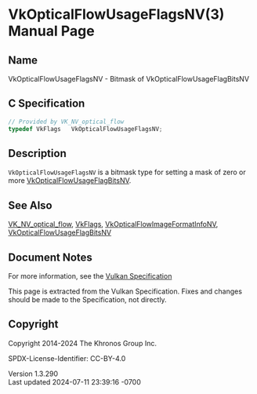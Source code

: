 # VkOpticalFlowUsageFlagsNV(3) Manual Page

## Name

VkOpticalFlowUsageFlagsNV - Bitmask of VkOpticalFlowUsageFlagBitsNV



## <a href="#_c_specification" class="anchor"></a>C Specification

``` c
// Provided by VK_NV_optical_flow
typedef VkFlags   VkOpticalFlowUsageFlagsNV;
```

## <a href="#_description" class="anchor"></a>Description

`VkOpticalFlowUsageFlagsNV` is a bitmask type for setting a mask of zero
or more
[VkOpticalFlowUsageFlagBitsNV](https://registry.khronos.org/vulkan/specs/1.3-extensions/man/html/VkOpticalFlowUsageFlagBitsNV.html).

## <a href="#_see_also" class="anchor"></a>See Also

[VK_NV_optical_flow](https://registry.khronos.org/vulkan/specs/1.3-extensions/man/html/VK_NV_optical_flow.html), [VkFlags](https://registry.khronos.org/vulkan/specs/1.3-extensions/man/html/VkFlags.html),
[VkOpticalFlowImageFormatInfoNV](https://registry.khronos.org/vulkan/specs/1.3-extensions/man/html/VkOpticalFlowImageFormatInfoNV.html),
[VkOpticalFlowUsageFlagBitsNV](https://registry.khronos.org/vulkan/specs/1.3-extensions/man/html/VkOpticalFlowUsageFlagBitsNV.html)

## <a href="#_document_notes" class="anchor"></a>Document Notes

For more information, see the <a
href="https://registry.khronos.org/vulkan/specs/1.3-extensions/html/vkspec.html#VkOpticalFlowUsageFlagsNV"
target="_blank" rel="noopener">Vulkan Specification</a>

This page is extracted from the Vulkan Specification. Fixes and changes
should be made to the Specification, not directly.

## <a href="#_copyright" class="anchor"></a>Copyright

Copyright 2014-2024 The Khronos Group Inc.

SPDX-License-Identifier: CC-BY-4.0

Version 1.3.290  
Last updated 2024-07-11 23:39:16 -0700
